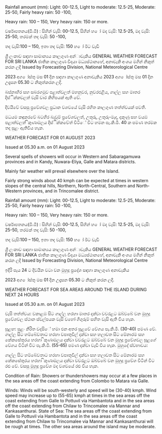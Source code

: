 Rainfall amount (mm): Light: 00-12.5, Light to moderate: 12.5-25, Moderate: 25-50, Fairly heavy rain: 50 -100,

Heavy rain: 100 – 150, Very heavy rain: 150 or more.

වර්ෂාපතනය(මි.මී) : සිහින් වැසි: 00-12.5, සිහින් හ ෝ මද වැසි: 12.5-25, මද වැසි: 25-50, තරමක් තද වැසි: 50 -100,

තද වැසි:100 – 150, ඉතා තද වැසි: 150 හ ෝ ඊට වැඩි

ශ්‍රී ලංකාව සඳහා සාමාන්‍යය කාලගුණ අන්‍ාවැකිය GENERAL WEATHER FORECAST FOR SRI LANKA ජාතික කාලගුණ විදයා මධ්‍යස්ථානහේ, අනාවැකි අංශය මගින් නිකුත් කරන ලදි Issued by Forecasting Division, National Meteorological Centre

2023 අග ෝස්තු මස 01 දින සඳහා කාලගුණ අනාවැකිය 2023 අග ෝස්තු මස 01 දින උදෑසන 05.30 ට නිකුත්කරන ලදි.

බස්නාහිර සහ සබරගමුව පළාත්වලත් මහනුවර, නුවරඑළිය, ගාල්ල සහ මාතර දිස්ික්කවලත් වැසි වාර කිහිපයක් ඇති වේ.

දිවයිවේ වසසු ප්‍රවේශවල ප්‍රධාන වශවයේ වැසි රහිත කාලගුණ තත්ත්වයක් පවතී.

මධයම කඳුකරවේ බටහිර බෑවුම් ප්‍රවේශවලත්, උතුරු, උතුරු-මැද, දකුණු සහ වයඹ පළාත්වලත් ිකුණාමලය දිස්ික්කවේත් විටිේ විට හමන පැ.කි.මී. 40 ක පමණ තරමක තද සුළං ඇතිවිය හැක.

WEATHER FORECAST FOR 01 AUGUST 2023

Issued at 05.30 a.m. on 01 August 2023

Several spells of showers will occur in Western and Sabaragamuwa provinces and in Kandy, Nuwara-Eliya, Galle and Matara districts.

Mainly fair weather will prevail elsewhere over the Island.

Fairly strong winds about 40 kmph can be expected at times in western slopes of the central hills, Northern, North-Central, Southern and North-Western provinces, and in Trincomalee district.

Rainfall amount (mm): Light: 00-12.5, Light to moderate: 12.5-25, Moderate: 25-50, Fairly heavy rain: 50 -100,

Heavy rain: 100 – 150, Very heavy rain: 150 or more.

වර්ෂාපතනය(මි.මී) : සිහින් වැසි: 00-12.5, සිහින් හ ෝ මද වැසි: 12.5-25, මද වැසි: 25-50, තරමක් තද වැසි: 50 -100,

තද වැසි:100 – 150, ඉතා තද වැසි: 150 හ ෝ ඊට වැඩි

ශ්‍රී ලංකාව සඳහා සාමාන්‍යය කාලගුණ අන්‍ාවැකිය GENERAL WEATHER FORECAST FOR SRI LANKA ජාතික කාලගුණ විදයා මධ්‍යස්ථානහේ, අනාවැකි අංශය මගින් නිකුත් කරන ලදි Issued by Forecasting Division, National Meteorological Centre

ඉදිරි පැය 24 ට දිවයින වටා වන මුහුදු ප්‍රදේශ සඳහා කාලගුණ අනාවැකිය

2023 අග ෝස්තු මස 01 දින උදෑසන 05.30 ට නිකුත් කරන ලදි.

WEATHER FORECAST FOR SEA AREAS AROUND THE ISLAND DURING NEXT 24 HOURS

Issued at 05.30 a.m. on 01 August 2023

වැසි තත්ත්වය: වකාළඹ සිට ගාල්ල හරහා මාතර දක්වා වවරළට ඔබ්වබේ වන මුහුදු ප්‍රවේශවල ස්ථාන ස්වල්පයක වැසි වහෝ ගිගුරුම් සහිත වැසි ඇති විය හැක.

සුළඟ: සුළං නිරිත වදසිේ හමා එන අතර සුළවේ වේගය පැ.කි.මී. (30-40) පමණ වේ. ගාල්ල සිට හම්බේවතාට හරහා වපාතුවිල් දක්වා සහ හලාවත සිට මේනාරම සහ කේකසේතුරය හරහා ිකුණාමලය දක්වා වවරළට ඔබ්වබේ වන මුහුදු ප්‍රවේශවල සුළගේ වේගය විටින් විට පැ.කි.මී. (55-65) පමණ දක්වා වැඩි විය හැක. මුහුදේ ස්වභාවය:

ගාල්ල සිට හම්බේවතාට හරහා වපාතුවිල් දක්වා සහ හලාවත සිට මේනාරම සහ කේකසේතුරය හරහා ිකුණාමලය දක්වා වවරළට ඔබ්වබේ වන මුහුදු ප්‍රවේශ විටින් විට රළු වේ. වසසු මුහුදු ප්‍රවේශ මද වශවයේ රළු විය හැක.

Condition of Rain: Showers or thundershowers may occur at a few places in the sea areas off the coast extending from Colombo to Matara via Galle.

Winds: Winds will be south-westerly and speed will be (30-40) kmph. Wind speed may increase up to (55-65) kmph at times in the sea areas off the coast extending from Galle to Pottuvil via Hambantota and in the sea areas off the coast extending from Chilaw to Trincomalee via Mannar and Kankasanthurai. State of Sea: The sea areas off the coast extending from Galle to Pottuvil via Hambantota and in the sea areas off the coast extending from Chilaw to Trincomalee via Mannar and Kankasanthurai will be rough at times. The other sea areas around the island may be moderate.